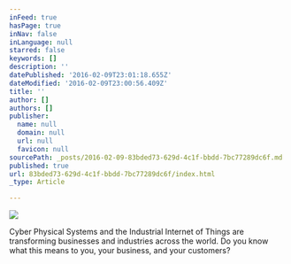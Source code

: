 ```yaml
---
inFeed: true
hasPage: true
inNav: false
inLanguage: null
starred: false
keywords: []
description: ''
datePublished: '2016-02-09T23:01:18.655Z'
dateModified: '2016-02-09T23:00:56.409Z'
title: ''
author: []
authors: []
publisher:
  name: null
  domain: null
  url: null
  favicon: null
sourcePath: _posts/2016-02-09-83bded73-629d-4c1f-bbdd-7bc77289dc6f.md
published: true
url: 83bded73-629d-4c1f-bbdd-7bc77289dc6f/index.html
_type: Article

---
```

![](https://the-grid-user-content.s3-us-west-2.amazonaws.com/a2d95e1a-1a1d-4724-8dda-24fcdce14390.jpg)

Cyber Physical Systems and the Industrial Internet of Things are transforming businesses and industries across the world. Do you know what this means to you, your business, and your customers?